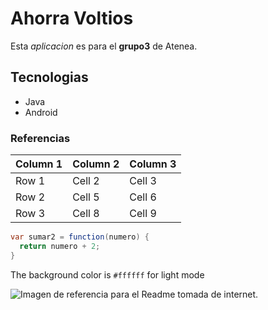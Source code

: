 # Ahorra Voltios
Esta *aplicacion* es para el **grupo3** de Atenea.
## Tecnologias
 * Java
 * Android
### Referencias
 

| Column 1 | Column 2 | Column 3 |
|----------|----------|----------|
| Row 1    | Cell 2   | Cell 3   |
| Row 2    | Cell 5   | Cell 6   |
| Row 3    | Cell 8   | Cell 9   |


```java
var sumar2 = function(numero) {
  return numero + 2;
}
```

The background color is `#ffffff` for light mode

![Imagen de referencia para el Readme tomada de internet.](https://myoctocat.com/assets/images/base-octocat.svg)


